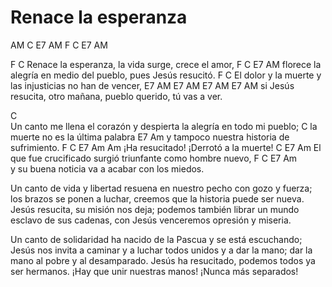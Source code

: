 # Renace la esperanza
AM C E7 AM F C E7 AM

F                                              C
Renace la esperanza, la vida surge, crece el amor,
F                                 C            E7       AM
florece la alegría en medio del pueblo, pues Jesús resucitó.
F                                                  C
El dolor y la muerte y las injusticias no han de vencer,
E7            AM     E7   AM     E7       AM        E7    AM
si Jesús resucita, otro mañana, pueblo querido, tú vas a ver.

C                 
Un canto me llena el corazón
y despierta la alegría en todo mi pueblo;
     C 
la muerte no es la última palabra
                                E7    Am
y tampoco nuestra historia de sufrimiento.
F           C         E7        Am   Am
¡Ha resucitado! ¡Derrotó a la muerte!
C                                 E7                    Am
El que fue crucificado surgió triunfante como hombre nuevo,
F              C  E7                      Am    
y su buena noticia va a acabar con los miedos.

Un canto de vida y libertad resuena
en nuestro pecho con gozo y fuerza;
los brazos se ponen a luchar,
creemos que la historia puede ser nueva.
Jesús resucita, su misión nos deja;
podemos también librar un mundo esclavo de sus cadenas,
con Jesús venceremos opresión y miseria.

Un canto de solidaridad
ha nacido de la Pascua y se está escuchando;
Jesús nos invita a caminar
y a luchar todos unidos y a dar la mano;
dar la mano al pobre y al desamparado.
Jesús ha resucitado, podemos todos ya ser hermanos.
¡Hay que unir nuestras manos! ¡Nunca más separados!